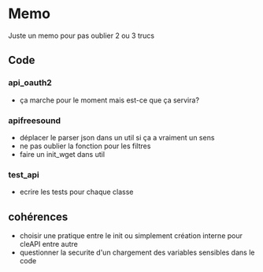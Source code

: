# Memo
Juste un memo pour pas oublier 2 ou 3 trucs

## Code

### api_oauth2

- ça marche pour le moment mais est-ce que ça servira?

### apifreesound

- déplacer le parser json dans un util si ça a vraiment un sens
- ne pas oublier la fonction pour les filtres
- faire un init_wget dans util

### test_api

- ecrire les tests pour chaque classe

## cohérences

- choisir une pratique entre le init ou simplement création interne pour cleAPI entre autre
- questionner la securite d'un chargement des variables sensibles dans le code